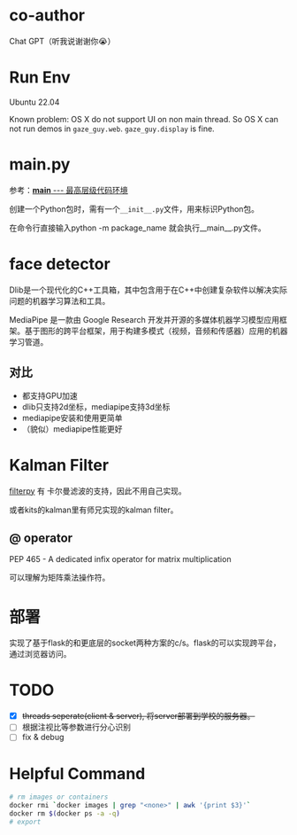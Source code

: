 # co-author
Chat GPT（听我说谢谢你😭）

# Run Env
Ubuntu 22.04

Known problem: OS X do not support UI on non main thread. So OS X can not run demos in `gaze_guy.web`. `gaze_guy.display` is fine.
# __main__.py 

参考：[__main__ --- 最高层级代码环境](https://docs.python.org/zh-cn/3/library/__main__.html)

创建一个Python包时，需有一个`__init__.py`文件，用来标识Python包。

在命令行直接输入python -m package_name 就会执行__main__.py文件。

# face detector
Dlib是一个现代化的C++工具箱，其中包含用于在C++中创建复杂软件以解决实际问题的机器学习算法和工具。

MediaPipe 是一款由 Google Research 开发并开源的多媒体机器学习模型应用框架。基于图形的跨平台框架，用于构建多模式（视频，音频和传感器）应用的机器学习管道。

## 对比
* 都支持GPU加速
* dlib只支持2d坐标，mediapipe支持3d坐标
* mediapipe安装和使用更简单
* （貌似）mediapipe性能更好

# Kalman Filter
[filterpy](https://github.com/rlabbe/filterpy) 有 卡尔曼滤波的支持，因此不用自己实现。

或者kits的kalman里有师兄实现的kalman filter。
## @ operator

PEP 465 - A dedicated infix operator for matrix multiplication

可以理解为矩阵乘法操作符。

# 部署
实现了基于flask的和更底层的socket两种方案的c/s。flask的可以实现跨平台，通过浏览器访问。

# TODO

- [x] ~~threads seperate(client & server), 将server部署到学校的服务器。~~
- [ ] 根据注视比等参数进行分心识别
- [ ] fix & debug

# Helpful Command
```sh
# rm images or containers
docker rmi `docker images | grep "<none>" | awk '{print $3}'`
docker rm $(docker ps -a -q)
# export

```

